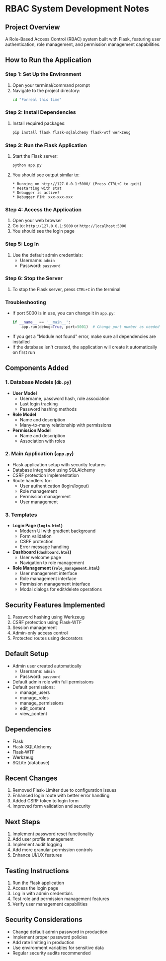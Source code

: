 # RBAC System Development Notes

## Project Overview
A Role-Based Access Control (RBAC) system built with Flask, featuring user authentication, role management, and permission management capabilities.

## How to Run the Application

### Step 1: Set Up the Environment
1. Open your terminal/command prompt
2. Navigate to the project directory:
   ```bash
   cd "Forreal this time"
   ```

### Step 2: Install Dependencies
1. Install required packages:
   ```bash
   pip install flask flask-sqlalchemy flask-wtf werkzeug
   ```

### Step 3: Run the Flask Application
1. Start the Flask server:
   ```bash
   python app.py
   ```
2. You should see output similar to:
   ```
   * Running on http://127.0.0.1:5000/ (Press CTRL+C to quit)
   * Restarting with stat
   * Debugger is active!
   * Debugger PIN: xxx-xxx-xxx
   ```

### Step 4: Access the Application
1. Open your web browser
2. Go to: `http://127.0.0.1:5000` or `http://localhost:5000`
3. You should see the login page

### Step 5: Log In
1. Use the default admin credentials:
   - Username: `admin`
   - Password: `password`

### Step 6: Stop the Server
1. To stop the Flask server, press `CTRL+C` in the terminal

### Troubleshooting
- If port 5000 is in use, you can change it in `app.py`:
  ```python
  if __name__ == '__main__':
      app.run(debug=True, port=5001)  # Change port number as needed
  ```
- If you get a "Module not found" error, make sure all dependencies are installed
- If the database isn't created, the application will create it automatically on first run

## Components Added

### 1. Database Models (`db.py`)
- **User Model**
  - Username, password hash, role association
  - Last login tracking
  - Password hashing methods
- **Role Model**
  - Name and description
  - Many-to-many relationship with permissions
- **Permission Model**
  - Name and description
  - Association with roles

### 2. Main Application (`app.py`)
- Flask application setup with security features
- Database integration using SQLAlchemy
- CSRF protection implementation
- Route handlers for:
  - User authentication (login/logout)
  - Role management
  - Permission management
  - User management

### 3. Templates
- **Login Page (`login.html`)**
  - Modern UI with gradient background
  - Form validation
  - CSRF protection
  - Error message handling
- **Dashboard (`dashboard.html`)**
  - User welcome page
  - Navigation to role management
- **Role Management (`role_management.html`)**
  - User management interface
  - Role management interface
  - Permission management interface
  - Modal dialogs for edit/delete operations

## Security Features Implemented
1. Password hashing using Werkzeug
2. CSRF protection using Flask-WTF
3. Session management
4. Admin-only access control
5. Protected routes using decorators

## Default Setup
- Admin user created automatically
  - Username: `admin`
  - Password: `password`
- Default admin role with full permissions
- Default permissions:
  - manage_users
  - manage_roles
  - manage_permissions
  - edit_content
  - view_content

## Dependencies
- Flask
- Flask-SQLAlchemy
- Flask-WTF
- Werkzeug
- SQLite (database)

## Recent Changes
1. Removed Flask-Limiter due to configuration issues
2. Enhanced login route with better error handling
3. Added CSRF token to login form
4. Improved form validation and security

## Next Steps
1. Implement password reset functionality
2. Add user profile management
3. Implement audit logging
4. Add more granular permission controls
5. Enhance UI/UX features

## Testing Instructions
1. Run the Flask application
2. Access the login page
3. Log in with admin credentials
4. Test role and permission management features
5. Verify user management capabilities

## Security Considerations
- Change default admin password in production
- Implement proper password policies
- Add rate limiting in production
- Use environment variables for sensitive data
- Regular security audits recommended